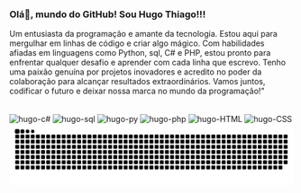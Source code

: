 ### Olá👋, mundo do GitHub! Sou **Hugo Thiago!!!**

Um entusiasta da programação e amante da tecnologia. Estou aqui para mergulhar em linhas de código e criar algo mágico. Com habilidades afiadas
em linguagens como Python, sql, C# e PHP, estou pronto para enfrentar qualquer desafio e aprender com cada linha que escrevo. Tenho uma
paixão genuína por projetos inovadores e acredito no poder da colaboração para alcançar resultados extraordinários. Vamos juntos, codificar o
futuro e deixar nossa marca no mundo da programação!"

  <div style="display: inline_block"><br>
    <img align="center"  height="30" width="40" src="https://cdn.jsdelivr.net/gh/devicons/devicon/icons/csharp/csharp-original.svg" alt="hugo-c#" />
    <img align="center"  height="30" width="40" src="https://cdn.jsdelivr.net/gh/devicons/devicon/icons/mysql/mysql-original.svg" alt="hugo-sql" />
    <img align="center"  height="30" width="40" src="https://cdn.jsdelivr.net/gh/devicons/devicon/icons/python/python-original.svg" alt="hugo-py" />
    <img align="center"  height="30" width="40" src="https://cdn.jsdelivr.net/gh/devicons/devicon/icons/php/php-original.svg" alt="hugo-php" />
    <img align="center"  height="30" width="40" src="https://cdn.jsdelivr.net/gh/devicons/devicon/icons/html5/html5-original.svg" alt="hugo-HTML" />
    <img align="center"  height="30" width="40" src="https://cdn.jsdelivr.net/gh/devicons/devicon/icons/css3/css3-original.svg" alt="hugo-CSS"/>
  </div>


<picture>
  <source
    media="(prefers-color-scheme: dark)"
    srcset="
      https://raw.githubusercontent.com/platane/snk/output/github-contribution-grid-snake-dark.svg
    "
  />
  <source
    media="(prefers-color-scheme: light)"
    srcset="
      https://raw.githubusercontent.com/platane/snk/output/github-contribution-grid-snake.svg
    "
  />
  <img
    alt="github contribution grid snake animation"
    src="https://raw.githubusercontent.com/platane/snk/output/github-contribution-grid-snake.svg"
  />
</picture>


